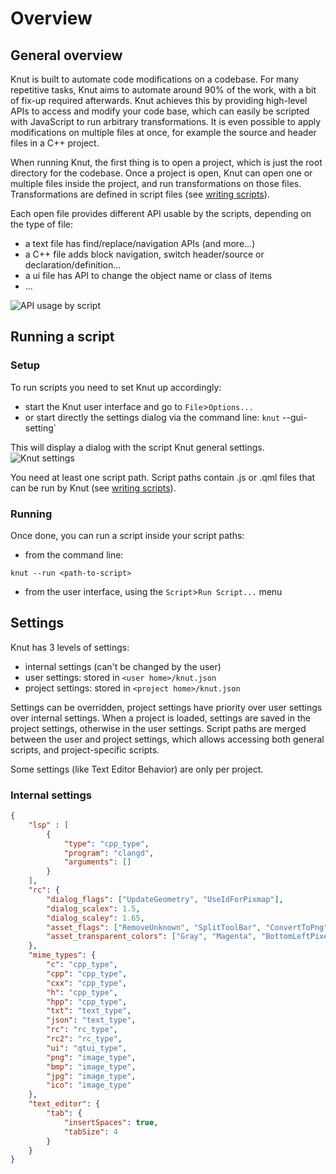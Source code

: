 # Overview

## General overview

Knut is built to automate code modifications on a codebase.
For many repetitive tasks, Knut aims to automate around 90% of the work, with a bit of fix-up required afterwards.
Knut achieves this by providing high-level APIs to access and modify your code base, which can easily be scripted with JavaScript to run arbitrary transformations.
It is even possible to apply modifications on multiple files at once, for example the source and header files in a C++ project.

When running Knut, the first thing is to open a project, which is just the root directory for the codebase.
Once a project is open, Knut can open one or multiple files inside the project, and run transformations on those files.
Transformations are defined in script files (see [writing scripts](script.md)).

Each open file provides different API usable by the scripts, depending on the type of file:

- a text file has find/replace/navigation APIs (and more...)
- a C++ file adds block navigation, switch header/source or declaration/definition...
- a ui file has API to change the object name or class of items
- ...

![API usage by script](../assets/overview.svg)

## Running a script

### Setup

To run scripts you need to set Knut up accordingly:

- start the Knut user interface and go to `File`>`Options...`
- or start directly the settings dialog via the command line: `knut` --gui-setting`

This will display a dialog with the script Knut general settings.
![Knut settings](overview-settings.png)

You need at least one script path.
Script paths contain .js or .qml files that can be run by Knut (see [writing scripts](script.md)).

### Running

Once done, you can run a script inside your script paths:

- from the command line:
```
knut --run <path-to-script>
```

- from the user interface, using the `Script`>`Run Script...` menu

## Settings

Knut has 3 levels of settings:

- internal settings (can't be changed by the user)
- user settings: stored in `<user home>/knut.json`
- project settings: stored in `<project home>/knut.json`

Settings can be overridden, project settings have priority over user settings over internal settings. When a project is loaded, settings are saved in the project settings, otherwise in the user settings.
Script paths are merged between the user and project settings, which allows accessing both general scripts, and project-specific scripts.

Some settings (like Text Editor Behavior) are only per project.

### Internal settings

```json
{
    "lsp" : [
        {
            "type": "cpp_type",
            "program": "clangd",
            "arguments": []
        }
    ],
    "rc": {
        "dialog_flags": ["UpdateGeometry", "UseIdForPixmap"],
        "dialog_scalex": 1.5,
        "dialog_scaley": 1.65,
        "asset_flags": ["RemoveUnknown", "SplitToolBar", "ConvertToPng"],
        "asset_transparent_colors": ["Gray", "Magenta", "BottomLeftPixel"]
    },
    "mime_types": {
        "c": "cpp_type",
        "cpp": "cpp_type",
        "cxx": "cpp_type",
        "h": "cpp_type",
        "hpp": "cpp_type",
        "txt": "text_type",
        "json": "text_type",
        "rc": "rc_type",
        "rc2": "rc_type",
        "ui": "qtui_type",
        "png": "image_type",
        "bmp": "image_type",
        "jpg": "image_type",
        "ico": "image_type"
    },
    "text_editor": {
        "tab": {
            "insertSpaces": true,
            "tabSize": 4
        }
    }
}
```
